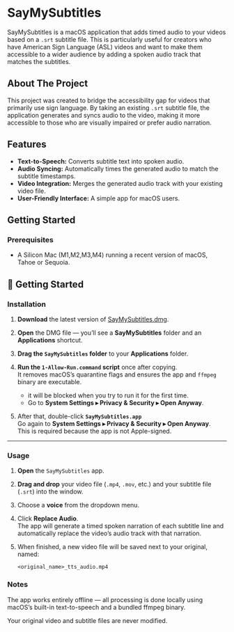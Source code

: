 # SayMySubtitles

SayMySubtitles is a macOS application that adds timed audio to your videos based on a `.srt` subtitle file. This is particularly useful for creators who have American Sign Language (ASL) videos and want to make them accessible to a wider audience by adding a spoken audio track that matches the subtitles.

## About The Project

This project was created to bridge the accessibility gap for videos that primarily use sign language. By taking an existing `.srt` subtitle file, the application generates and syncs audio to the video, making it more accessible to those who are visually impaired or prefer audio narration.

## Features

*   **Text-to-Speech:** Converts subtitle text into spoken audio.
*   **Audio Syncing:** Automatically times the generated audio to match the subtitle timestamps.
*   **Video Integration:** Merges the generated audio track with your existing video file.
*   **User-Friendly Interface:** A simple app for macOS users.

## Getting Started

### Prerequisites

*   A Silicon Mac (M1,M2,M3,M4) running a recent version of macOS, Tahoe or Sequoia.

## 🧩 Getting Started

### Installation

1. **Download** the latest version of [SayMySubtitles.dmg](https://github.com/jaredevans/SayMySubtitles/releases/tag/1.0).

2. **Open** the DMG file — you’ll see a **SayMySubtitles** folder and an **Applications** shortcut.

3. **Drag the `SayMySubtitles` folder** to your **Applications** folder.  
   
4. **Run the `1-Allow-Run.command` script** once after copying.  
   It removes macOS’s quarantine flags and ensures the app and `ffmpeg` binary are executable.  
   - it will be blocked when you try to run it for the first time.
   - Go to **System Settings ▸ Privacy & Security ▸ Open Anyway**. 

5. After that, double-click **`SayMySubtitles.app`**   
   Go again to **System Settings ▸ Privacy & Security ▸ Open Anyway**.  
   This is required because the app is not Apple-signed.

---

### Usage

1. **Open** the `SayMySubtitles` app.

2. **Drag and drop** your video file (`.mp4`, `.mov`, etc.) and your subtitle file (`.srt`) into the window.

3. Choose a **voice** from the dropdown menu.

4. Click **Replace Audio**.  
   The app will generate a timed spoken narration of each subtitle line and automatically replace the
   video’s audio track with that narration.

5. When finished, a new video file will be saved next to your original, named:

   ```
   <original_name>_tts_audio.mp4
   ```
### Notes

The app works entirely offline — all processing is done locally using macOS’s built-in text-to-speech
and a bundled ffmpeg binary.

Your original video and subtitle files are never modified.
